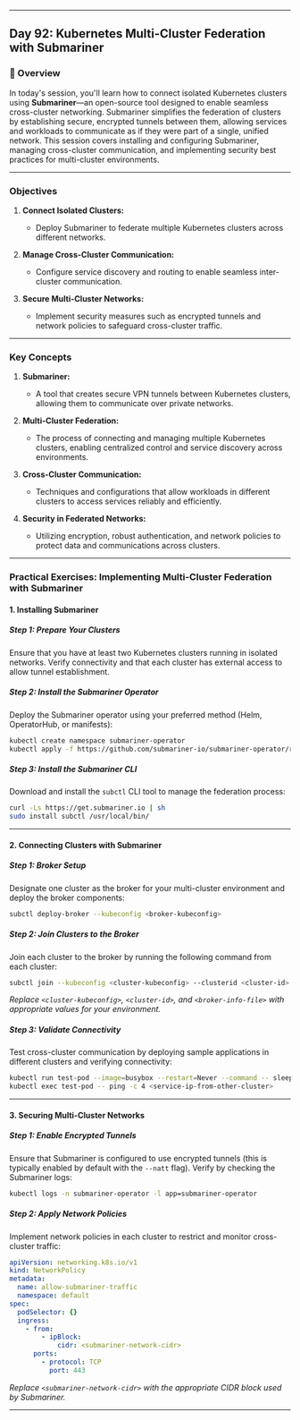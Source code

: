 ﻿---

## Day 92: Kubernetes Multi-Cluster Federation with Submariner

### 📘 Overview

In today's session, you'll learn how to connect isolated Kubernetes clusters using **Submariner**—an open-source tool designed to enable seamless cross-cluster networking. Submariner simplifies the federation of clusters by establishing secure, encrypted tunnels between them, allowing services and workloads to communicate as if they were part of a single, unified network. This session covers installing and configuring Submariner, managing cross-cluster communication, and implementing security best practices for multi-cluster environments.

---

### Objectives

1. **Connect Isolated Clusters:**  
   - Deploy Submariner to federate multiple Kubernetes clusters across different networks.
   
2. **Manage Cross-Cluster Communication:**  
   - Configure service discovery and routing to enable seamless inter-cluster communication.
   
3. **Secure Multi-Cluster Networks:**  
   - Implement security measures such as encrypted tunnels and network policies to safeguard cross-cluster traffic.

---

### Key Concepts

1. **Submariner:**  
   - A tool that creates secure VPN tunnels between Kubernetes clusters, allowing them to communicate over private networks.
   
2. **Multi-Cluster Federation:**  
   - The process of connecting and managing multiple Kubernetes clusters, enabling centralized control and service discovery across environments.
   
3. **Cross-Cluster Communication:**  
   - Techniques and configurations that allow workloads in different clusters to access services reliably and efficiently.
   
4. **Security in Federated Networks:**  
   - Utilizing encryption, robust authentication, and network policies to protect data and communications across clusters.

---


### Practical Exercises: Implementing Multi-Cluster Federation with Submariner

#### 1. Installing Submariner

##### Step 1: Prepare Your Clusters  
Ensure that you have at least two Kubernetes clusters running in isolated networks. Verify connectivity and that each cluster has external access to allow tunnel establishment.

##### Step 2: Install the Submariner Operator  
Deploy the Submariner operator using your preferred method (Helm, OperatorHub, or manifests):
```bash
kubectl create namespace submariner-operator
kubectl apply -f https://github.com/submariner-io/submariner-operator/releases/download/v0.11.0/submariner-operator.yaml -n submariner-operator
```

##### Step 3: Install the Submariner CLI  
Download and install the `subctl` CLI tool to manage the federation process:
```bash
curl -Ls https://get.submariner.io | sh
sudo install subctl /usr/local/bin/
```

---

#### 2. Connecting Clusters with Submariner

##### Step 1: Broker Setup  
Designate one cluster as the broker for your multi-cluster environment and deploy the broker components:
```bash
subctl deploy-broker --kubeconfig <broker-kubeconfig>
```

##### Step 2: Join Clusters to the Broker  
Join each cluster to the broker by running the following command from each cluster:
```bash
subctl join --kubeconfig <cluster-kubeconfig> --clusterid <cluster-id> --natt=true <broker-info-file>
```
*Replace `<cluster-kubeconfig>`, `<cluster-id>`, and `<broker-info-file>` with appropriate values for your environment.*

##### Step 3: Validate Connectivity  
Test cross-cluster communication by deploying sample applications in different clusters and verifying connectivity:
```bash
kubectl run test-pod --image=busybox --restart=Never --command -- sleep 3600
kubectl exec test-pod -- ping -c 4 <service-ip-from-other-cluster>
```

---

#### 3. Securing Multi-Cluster Networks

##### Step 1: Enable Encrypted Tunnels  
Ensure that Submariner is configured to use encrypted tunnels (this is typically enabled by default with the `--natt` flag). Verify by checking the Submariner logs:
```bash
kubectl logs -n submariner-operator -l app=submariner-operator
```

##### Step 2: Apply Network Policies  
Implement network policies in each cluster to restrict and monitor cross-cluster traffic:
```yaml
apiVersion: networking.k8s.io/v1
kind: NetworkPolicy
metadata:
  name: allow-submariner-traffic
  namespace: default
spec:
  podSelector: {}
  ingress:
    - from:
        - ipBlock:
            cidr: <submariner-network-cidr>
      ports:
        - protocol: TCP
          port: 443
```
*Replace `<submariner-network-cidr>` with the appropriate CIDR block used by Submariner.*

---